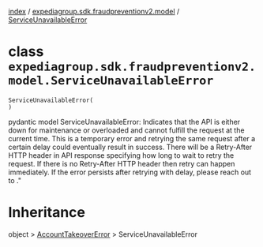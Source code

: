 [index](index.md) / [expediagroup.sdk.fraudpreventionv2.model](expediagroup.sdk.fraudpreventionv2.model.md) / [ServiceUnavailableError](ServiceUnavailableError.md)
# class `expediagroup.sdk.fraudpreventionv2.model.ServiceUnavailableError`
```
ServiceUnavailableError(
)
```

pydantic model ServiceUnavailableError: Indicates that the API is either down for maintenance or overloaded and cannot fulfill the request at the current time. This is a temporary error and retrying the same request after a certain delay could eventually result in success.
There will be a Retry-After HTTP header in API response specifying how long to wait to retry the request. If there is no Retry-After HTTP header then retry can happen immediately. If the error persists after retrying with delay, please reach out to <support team>."










# Inheritance
object > [AccountTakeoverError](AccountTakeoverError.md) > ServiceUnavailableError
